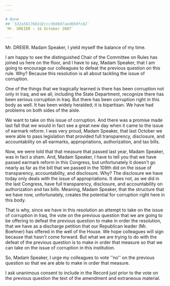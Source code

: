 ```yaml
---
---

# None
## `532a5817602d2ccc3b0b07aed0b9fc82`
`Mr. DREIER — 16 October 2007`

---
```



Mr. DREIER. Madam Speaker, I yield myself the balance of my time.

I am happy to see the distinguished Chair of the Committee on Rules 
has joined us here on the floor, and I have to say, Madam Speaker, that 
I am going to encourage our colleagues to defeat the previous question 
on this rule. Why? Because this resolution is all about tackling the 
issue of corruption.

One of the things that we tragically learned is there has been 
corruption not only in Iraq, and we all, including the State 
Department, recognize there has been serious corruption in Iraq. But 
there has been corruption right in this body as well. It has been 
widely heralded; it is bipartisan. We have had problems on both sides 
of the aisle.

We want to take on this issue of corruption. And there was a promise 
made last fall that we would in fact see a great new day when it came 
to the issue of earmark reform. I was very proud, Madam Speaker, that 
last October we were able to pass legislation that provided full 
transparency, disclosure, and accountability on all earmarks, 
appropriations, authorization, and tax bills.

Now, we were told that that measure that passed last year, Madam 
Speaker, was in fact a sham. And, Madam Speaker, I have to tell you 
that we have passed earmark reform in this Congress, but unfortunately 
it doesn't go nearly as far as the bill that we passed in the 109th did 
on the issue of transparency, accountability, and disclosure. Why? The 
disclosure we have today only deals with the issue of appropriations. 
It does not, as we did in the last Congress, have full transparency, 
disclosure, and accountability on authorization and tax bills. Meaning, 
Madam Speaker, that the structure that we have now, unfortunately, 
creates the potential for corruption right here in this body.

That is why, since we have in this resolution an attempt to take on 
the issue of corruption in Iraq, the vote on the previous question that 
we are going to be offering to defeat the previous question to make in 
order the resolution, that we have as a discharge petition that our 
Republican leader (Mr. Boehner) has offered in the well of the House. 
We hope colleagues will sign because that hasn't come forward. But what 
we are trying to do with the defeat of the previous question is to make 
in order that measure so that we can take on the issue of corruption in 
this institution.

So, Madam Speaker, I urge my colleagues to vote ''no'' on the 
previous question so that we are able to make in order that measure.

I ask unanimous consent to include in the Record just prior to the 
vote on the previous question the text of the amendment and extraneous 
material.